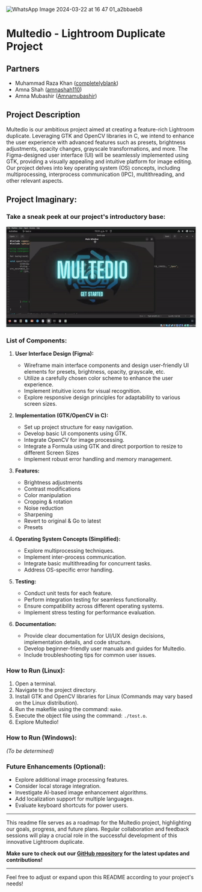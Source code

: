 ![WhatsApp Image 2024-03-22 at 16 47 01_a2bbaeb8](https://github.com/completelyblank/Multedio/assets/105001837/5d6c269c-01d9-464b-a9ee-19913eb5e5c8)


# Multedio - Lightroom Duplicate Project

## Partners
- Muhammad Raza Khan ([completelyblank](https://github.com/completelyblank))
- Amna Shah ([amnashah110](https://github.com/amnashah110))
- Amna Mubashir ([Amnamubashir](https://github.com/Amnamubashir))

## Project Description

Multedio is our ambitious project aimed at creating a feature-rich Lightroom duplicate. Leveraging GTK and OpenCV libraries in C, we intend to enhance the user experience with advanced features such as presets, brightness adjustments, opacity changes, grayscale transformations, and more. The Figma-designed user interface (UI) will be seamlessly implemented using GTK, providing a visually appealing and intuitive platform for image editing. Our project delves into key operating system (OS) concepts, including multiprocessing, interprocess communication (IPC), multithreading, and other relevant aspects.

## Project Imaginary:

### Take a sneak peek at our project's introductory base:
![](https://github.com/completelyblank/Multedio/blob/main/src/Multedio_Open.gif)
### List of Components:

1. **User Interface Design (Figma):**
   - Wireframe main interface components and design user-friendly UI elements for presets, brightness, opacity, grayscale, etc.
   - Utilize a carefully chosen color scheme to enhance the user experience.
   - Implement intuitive icons for visual recognition.
   - Explore responsive design principles for adaptability to various screen sizes.

2. **Implementation (GTK/OpenCV in C):**
   - Set up project structure for easy navigation.
   - Develop basic UI components using GTK.
   - Integrate OpenCV for image processing.
   - Integrate a Formula using GTK and direct porportion to resize to different Screen Sizes
   - Implement robust error handling and memory management.

3. **Features:**
   - Brightness adjustments
   - Contrast modifications
   - Color manipulation
   - Cropping & rotation
   - Noise reduction
   - Sharpening
   - Revert to original & Go to latest
   - Presets

4. **Operating System Concepts (Simplified):**
   - Explore multiprocessing techniques.
   - Implement inter-process communication.
   - Integrate basic multithreading for concurrent tasks.
   - Address OS-specific error handling.

5. **Testing:**
   - Conduct unit tests for each feature.
   - Perform integration testing for seamless functionality.
   - Ensure compatibility across different operating systems.
   - Implement stress testing for performance evaluation.

6. **Documentation:**
   - Provide clear documentation for UI/UX design decisions, implementation details, and code structure.
   - Develop beginner-friendly user manuals and guides for Multedio.
   - Include troubleshooting tips for common user issues.

### How to Run (Linux):

1. Open a terminal.
2. Navigate to the project directory.
3. Install GTK and OpenCV libraries for Linux (Commands may vary based on the Linux distribution).
4. Run the makefile using the command: `make`.
5. Execute the object file using the command: `./test.o`.
6. Explore Multedio!

### How to Run (Windows):
*(To be determined)*

### Future Enhancements (Optional):
- Explore additional image processing features.
- Consider local storage integration.
- Investigate AI-based image enhancement algorithms.
- Add localization support for multiple languages.
- Evaluate keyboard shortcuts for power users.

---

This readme file serves as a roadmap for the Multedio project, highlighting our goals, progress, and future plans. Regular collaboration and feedback sessions will play a crucial role in the successful development of this innovative Lightroom duplicate.

**Make sure to check out our [GitHub repository](https://github.com/completelyblank/Multedio) for the latest updates and contributions!**

---

Feel free to adjust or expand upon this README according to your project's needs!

